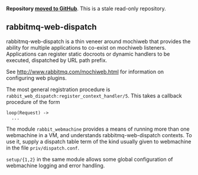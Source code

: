 **Repository [moved to GitHub](https://github.com/rabbitmq/rabbitmq-web-dispatch)**.
This is a stale read-only repository.

rabbitmq-web-dispatch
---------------------

rabbitmq-web-dispatch is a thin veneer around mochiweb that provides the
ability for multiple applications to co-exist on mochiweb
listeners. Applications can register static docroots or dynamic
handlers to be executed, dispatched by URL path prefix.

See http://www.rabbitmq.com/mochiweb.html for information on
configuring web plugins.

The most general registration procedure is
`rabbit_web_dispatch:register_context_handler/5`. This takes a callback
procedure of the form

    loop(Request) ->
      ...

The module `rabbit_webmachine` provides a means of running more than
one webmachine in a VM, and understands rabbitmq-web-dispatch contexts. To
use it, supply a dispatch table term of the kind usually given to
webmachine in the file `priv/dispatch.conf`.

`setup/{1,2}` in the same module allows some global configuration of
webmachine logging and error handling.
